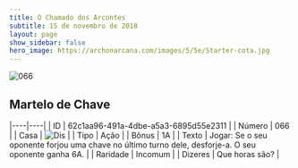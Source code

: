 ```yaml
---
title: O Chamado dos Arcontes
subtitle: 15 de novembro de 2018
layout: page
show_sidebar: false
hero_image: https://archonarcana.com/images/5/5e/Starter-cota.jpg
---
```


![066](https://cdn.keyforgegame.com/media/card_front/pt/341_066_RR9GCHVXP44C_pt.png)

## Martelo de Chave

|----|----|
| ID | 62c1aa96-491a-4dbe-a5a3-6895d55e2311 |
| Número | 066 |
| Casa | ![Dis](https://archonarcana.com/images/thumb/e/e8/Dis.png/22px-Dis.png "Dis") |
| Tipo | Ação |
| Bônus | 1A |
| Texto | Jogar: Se o seu oponente forjou uma chave no último turno dele, desforje-a. O seu oponente ganha 6A. |
| Raridade | Incomum |
| Dizeres | Que horas são? |
